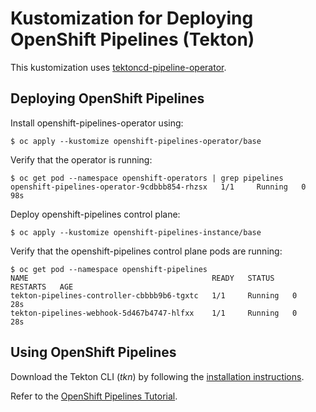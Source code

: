 # Kustomization for Deploying OpenShift Pipelines (Tekton)

This kustomization uses [tektoncd-pipeline-operator](https://github.com/openshift/tektoncd-pipeline-operator).

## Deploying OpenShift Pipelines

Install openshift-pipelines-operator using:
```
$ oc apply --kustomize openshift-pipelines-operator/base
```

Verify that the operator is running:

```
$ oc get pod --namespace openshift-operators | grep pipelines
openshift-pipelines-operator-9cdbbb854-rhzsx   1/1     Running   0          98s
```

Deploy openshift-pipelines control plane:

```
$ oc apply --kustomize openshift-pipelines-instance/base
```

Verify that the openshift-pipelines control plane pods are running:

```
$ oc get pod --namespace openshift-pipelines
NAME                                         READY   STATUS    RESTARTS   AGE
tekton-pipelines-controller-cbbbb9b6-tgxtc   1/1     Running   0          28s
tekton-pipelines-webhook-5d467b4747-hlfxx    1/1     Running   0          28s
```

## Using OpenShift Pipelines

Download the Tekton CLI (*tkn*) by following the [installation instructions](https://github.com/tektoncd/cli#installing-tkn).

Refer to the [OpenShift Pipelines Tutorial](https://github.com/openshift/pipelines-tutorial).
